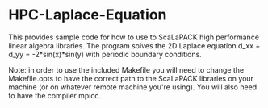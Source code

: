 # HPC-Laplace-Equation
This provides sample code for how to use to ScaLaPACK high performance linear algebra libraries. The program solves the 2D Laplace equation d_xx + d_yy  = -2*sin(x)*sin(y) with periodic boundary conditions. 

Note: in order to use the included Makefile you will need to change the Makefile.opts to have the correct path to the ScaLaPACK libraries on your machine (or on whatever remote machine you're using). You will also need to have the compiler mpicc.
